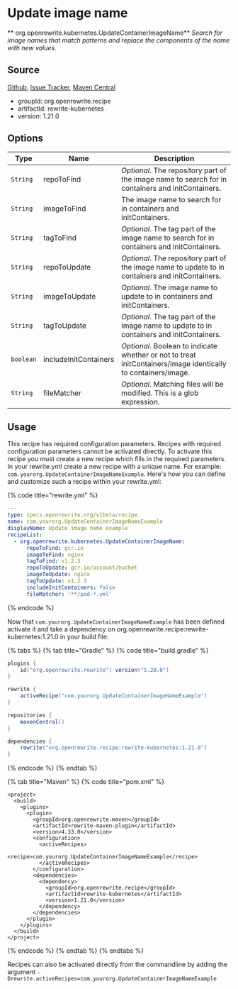# Update image name

** org.openrewrite.kubernetes.UpdateContainerImageName**
_Search for image names that match patterns and replace the components of the name with new values._

## Source

[Github](https://github.com/openrewrite/rewrite-kubernetes), [Issue Tracker](https://github.com/openrewrite/rewrite-kubernetes/issues), [Maven Central](https://search.maven.org/artifact/org.openrewrite.recipe/rewrite-kubernetes/1.21.0/jar)

* groupId: org.openrewrite.recipe
* artifactId: rewrite-kubernetes
* version: 1.21.0

## Options

| Type | Name | Description |
| -- | -- | -- |
| `String` | repoToFind | *Optional*. The repository part of the image name to search for in containers and initContainers. |
| `String` | imageToFind | The image name to search for in containers and initContainers. |
| `String` | tagToFind | *Optional*. The tag part of the image name to search for in containers and initContainers. |
| `String` | repoToUpdate | *Optional*. The repository part of the image name to update to in containers and initContainers. |
| `String` | imageToUpdate | *Optional*. The image name to update to in containers and initContainers. |
| `String` | tagToUpdate | *Optional*. The tag part of the image name to update to in containers and initContainers. |
| `boolean` | includeInitContainers | *Optional*. Boolean to indicate whether or not to treat initContainers/image identically to containers/image. |
| `String` | fileMatcher | *Optional*. Matching files will be modified. This is a glob expression. |


## Usage

This recipe has required configuration parameters. Recipes with required configuration parameters cannot be activated directly. To activate this recipe you must create a new recipe which fills in the required parameters. In your rewrite.yml create a new recipe with a unique name. For example: `com.yourorg.UpdateContainerImageNameExample`.
Here's how you can define and customize such a recipe within your rewrite.yml:

{% code title="rewrite.yml" %}
```yaml
---
type: specs.openrewrite.org/v1beta/recipe
name: com.yourorg.UpdateContainerImageNameExample
displayName: Update image name example
recipeList:
  - org.openrewrite.kubernetes.UpdateContainerImageName:
      repoToFind: gcr.io
      imageToFind: nginx
      tagToFind: v1.2.3
      repoToUpdate: gcr.io/account/bucket
      imageToUpdate: nginx
      tagToUpdate: v1.2.3
      includeInitContainers: false
      fileMatcher: '**/pod-*.yml'
```
{% endcode %}

Now that `com.yourorg.UpdateContainerImageNameExample` has been defined activate it and take a dependency on org.openrewrite.recipe:rewrite-kubernetes:1.21.0 in your build file:

{% tabs %}
{% tab title="Gradle" %}
{% code title="build.gradle" %}
```groovy
plugins {
    id("org.openrewrite.rewrite") version("5.28.0")
}

rewrite {
    activeRecipe("com.yourorg.UpdateContainerImageNameExample")
}

repositories {
    mavenCentral()
}

dependencies {
    rewrite("org.openrewrite.recipe:rewrite-kubernetes:1.21.0")
}
```
{% endcode %}
{% endtab %}

{% tab title="Maven" %}
{% code title="pom.xml" %}
```markup
<project>
  <build>
    <plugins>
      <plugin>
        <groupId>org.openrewrite.maven</groupId>
        <artifactId>rewrite-maven-plugin</artifactId>
        <version>4.33.0</version>
        <configuration>
          <activeRecipes>
            <recipe>com.yourorg.UpdateContainerImageNameExample</recipe>
          </activeRecipes>
        </configuration>
        <dependencies>
          <dependency>
            <groupId>org.openrewrite.recipe</groupId>
            <artifactId>rewrite-kubernetes</artifactId>
            <version>1.21.0</version>
          </dependency>
        </dependencies>
      </plugin>
    </plugins>
  </build>
</project>
```
{% endcode %}
{% endtab %}
{% endtabs %}

Recipes can also be activated directly from the commandline by adding the argument `-Drewrite.activeRecipes=com.yourorg.UpdateContainerImageNameExample`
